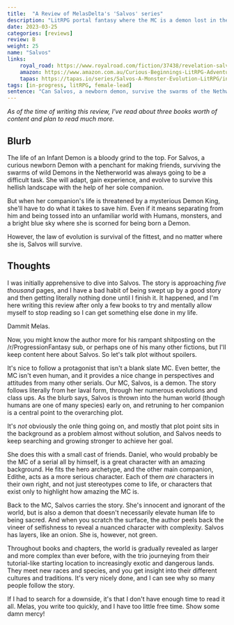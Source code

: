 ```yaml
---
title:  "A Review of MelasDelta's 'Salvos' series"
description: "LitRPG portal fantasy where the MC is a demon lost in the world of mortals."
date: 2023-03-25
categories: [reviews]
review: B
weight: 25
name: "Salvos"
links:
    royal_road: https://www.royalroad.com/fiction/37438/revelation-salvos-a-monster-evolution-litrpg
    amazon: https://www.amazon.com.au/Curious-Beginnings-LitRPG-Adventure-Salvos-ebook/dp/B08SQD1DLR
    tapas: https://tapas.io/series/Salvos-A-Monster-Evolution-LitRPG/info
tags: [in-progress, litRPG, female-lead]
sentence: "Can Salvos, a newborn demon, survive the swarms of the Nethworld? When cast to the human realm, will she find her way home?"
---
```


*As of the time of writing this review, I've read about three books worth of content and plan to read much more.*

## Blurb

The life of an Infant Demon is a bloody grind to the top. For Salvos, a curious newborn Demon with a penchant for making friends, surviving the swarms of wild Demons in the Netherworld was always going to be a difficult task. She will adapt, gain experience, and evolve to survive this hellish landscape with the help of her sole companion.

But when her companion's life is threatened by a mysterious Demon King, she'll have to do what it takes to save him. Even if it means separating from him and being tossed into an unfamiliar world with Humans, monsters, and a bright blue sky where she is scorned for being born a Demon.

However, the law of evolution is survival of the fittest, and no matter where she is, Salvos will survive.

## Thoughts

I was initially apprehensive to dive into Salvos. The story is approaching *five thousand* pages, and I have a bad habit of being swept up by a good story and then getting literally nothing done until I finish it. It happened, and I'm here writing this review after only a few books to try and mentally allow myself to stop reading so I can get something else done in my life.

Dammit Melas.

Now, you might know the author more for his rampant shitposting on the /r/ProgressionFantasy sub, or perhaps one of his many other fictions, but I'll keep content here about Salvos. So let's talk plot without spoilers.

It's nice to follow a protagonist that isn't a blank slate MC. Even better, the MC isn't even human, and it provides a nice change in perspectives and attitudes from many other serials. Our MC, Salvos, is a demon. The story follows literally from her laval form, through her numerous evolutions and class ups. As the blurb says, Salvos is thrown into the human world (though humans are one of many species) early on, and retruning to her companion is a central point to the overarching plot. 

It's *not* obviously the onle thing going on, and mostly that plot point sits in the background as a problem almost without solution, and Salvos needs to keep searching and growing stronger to achieve her goal.

She does this with a small cast of friends. Daniel, who would probably be the MC of a serial all by himself, is a great character with an amazing background. He fits the hero archetype, and the other main companion, Edithe, acts as a more serious character. Each of them *are* characters in their own right, and not just stereotypes come to life, or characters that exist only to highlight how amazing the MC is.

Back to the MC, Salvos carries the story. She's innocent and ignorant of the world, but is also a demon that doesn't necessarily elevate human life to being sacred. And when you scratch the surface, the author peels back the vineer of selfishness to reveal a nuanced character with complexity. Salvos has layers, like an onion. She is, however, not green.

Throughout books and chapters, the world is gradually revealed as larger and more complex than ever before, with the trio journeying from their tutorial-like starting location to increasingly exotic and dangerous lands. They meet new races and species, and you get insight into their different cultures and traditions. It's very nicely done, and I can see why so many people follow the story.

If I had to search for a downside, it's that I don't have enough time to read it all. Melas, you write too quickly, and I have too little free time. Show some damn mercy!